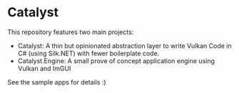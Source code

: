 ﻿# Catalyst

This repository features two main projects:

* Catalyst: A thin but opinionated abstraction layer to write Vulkan Code in C# (using Silk.NET) with fewer boilerplate code.
* Catalyst.Engine: A small prove of concept application engine using Vulkan and ImGUI

See the sample apps for details :)